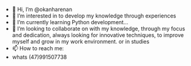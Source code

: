 - 👋 Hi, I’m @okanharenan
- 👀 I’m interested in to develop my knowledge through experiences
- 🌱 I’m currently learning Python development...
- 💞️ I’m looking to collaborate on with my knowledge, through my focus and dedication, always looking for innovative techniques, to improve myself and grow in my work environment. or in studies
- 📫 How to reach me:
-  whats (47)991507738

<!---
okanharenan/okanharenan is a ✨ special ✨ repository because its `README.md` (this file) appears on your GitHub profile.
You can click the Preview link to take a look at your changes.
--->
